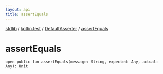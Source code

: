 ```yaml
---
layout: api
title: assertEquals
---
```

[stdlib](../../index.md) / [kotlin.test](../index.md) / [DefaultAsserter](index.md) / [assertEquals](assertEquals.md)

# assertEquals

```
open public fun assertEquals(message: String, expected: Any, actual: Any): Unit
```
